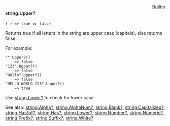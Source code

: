 <div style="float:right"><span class="builtin">Builtin</span></div>

#### string.Upper?

``` suneido
( ) => true or false
```

Returns true if all letters in the string are upper case (capitals), else returns false.

For example:

``` suneido
"".Upper?()
    => false
"123".Upper?()
    => false
"Hello".Upper?()
    => false
"HELLO WORLD 123".Upper?()
    => true
```

Use [string.Lower?](<string.Lower?.md>) to check for lower case.


See also:
[string.Alpha?](<string.Alpha?.md>),
[string.AlphaNum?](<string.AlphaNum?.md>),
[string.Blank?](<string.Blank?.md>),
[string.Capitalized?](<string.Capitalized?.md>),
[string.Has1of?](<string.Has1of?.md>),
[string.Has?](<string.Has?.md>),
[string.Lower?](<string.Lower?.md>),
[string.Number?](<string.Number?.md>),
[string.Numeric?](<string.Numeric?.md>),
[string.Prefix?](<string.Prefix?.md>),
[string.Suffix?](<string.Suffix?.md>),
[string.White?](<string.White?.md>)
